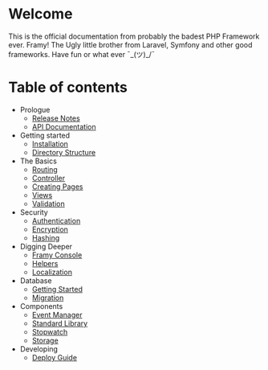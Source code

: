 # Welcome

This is the official documentation from probably the badest PHP Framework ever. Framy!
The Ugly little brother from Laravel, Symfony and other good frameworks.
Have fun or what ever ¯\_(ツ)_/¯

# Table of contents

 - Prologue
    <!-- - [Upgrade Guide]() -->
    - [Release Notes](release_notes.md)
    - [API Documentation](https://framyframework.github.io/FramyAPI/)
 - Getting started
    - [Installation](getting_started/installation.md)
    - [Directory Structure](getting_started/directory_structure.md)
 - The Basics
    - [Routing](the_basics/routing.md)
    - [Controller](the_basics/controller.md)
    - [Creating Pages](the_basics/creating_pages.md)
    - [Views](the_basics/views.md)
    - [Validation](the_basics/validation.md)
 - Security
    - [Authentication](security/auth.md)
    - [Encryption](security/encryption.md)
    - [Hashing](security/hashing.md)
 - Digging Deeper
    - [Framy Console](digging_deeper/cli.md)
    - [Helpers](digging_deeper/helpers.md)
    - [Localization](digging_deeper/localization.md)
 - Database
    - [Getting Started](database/getting_started.md)
    - [Migration](database/migration.md)
 - Components
    - [Event Manager](components/event_manager.md)
    - [Standard Library](components/standard_library.md)
    - [Stopwatch](components/stopwatch.md)
    - [Storage](components/storage.md)
 - Developing
    - [Deploy Guide](developing/deploy.md)

